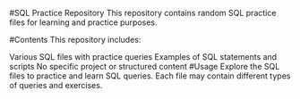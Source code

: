 #SQL Practice Repository
This repository contains random SQL practice files for learning and practice purposes.

#Contents
This repository includes:

Various SQL files with practice queries
Examples of SQL statements and scripts
No specific project or structured content
#Usage
Explore the SQL files to practice and learn SQL queries. Each file may contain different types of queries and exercises.
